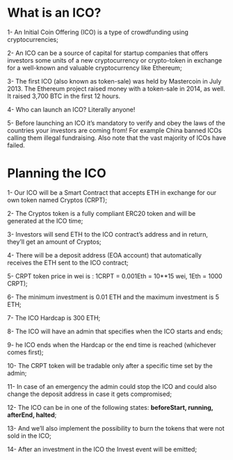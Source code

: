 # What is an ICO?

1- An Initial Coin Offering (ICO) is a type of crowdfunding using cryptocurrencies;

2- An ICO can be a source of capital for startup companies that offers investors some
units of a new cryptocurrency or crypto-token in exchange for a well-known and valuable
cryptocurrency like Ethereum;

3- The first ICO (also known as token-sale) was held by Mastercoin in July 2013. The
Ethereum project raised money with a token-sale in 2014, as well. It raised 3,700 BTC in
the first 12 hours.

4- Who can launch an ICO? Literally anyone!

5- Before launching an ICO it’s mandatory to verify and obey the laws of the countries your
investors are coming from! For example China banned ICOs calling them illegal
fundraising. Also note that the vast majority of ICOs have failed.

# Planning the ICO

1- Our ICO will be a Smart Contract that accepts ETH in exchange for our own token named
Cryptos (CRPT);

2- The Cryptos token is a fully compliant ERC20 token and will be generated at the ICO time;

3- Investors will send ETH to the ICO contract’s address and in return, they’ll get an amount of
Cryptos;

4- There will be a deposit address (EOA account) that automatically receives the ETH sent to
the ICO contract;

5- CRPT token price in wei is : 1CRPT = 0.001Eth = 10**15 wei, 1Eth = 1000 CRPT);

6- The minimum investment is 0.01 ETH and the maximum investment is 5 ETH;

7- The ICO Hardcap is 300 ETH;

8- The ICO will have an admin that specifies when the ICO starts and ends;

9- he ICO ends when the Hardcap or the end time is reached (whichever comes first);

10- The CRPT token will be tradable only after a specific time set by the admin;

11- In case of an emergency the admin could stop the ICO and could also change the deposit
address in case it gets compromised;

12- The ICO can be in one of the following states: **beforeStart, running, afterEnd, halted**;

13- And we’ll also implement the possibility to burn the tokens that were not sold in the ICO;

14- After an investment in the ICO the Invest event will be emitted;